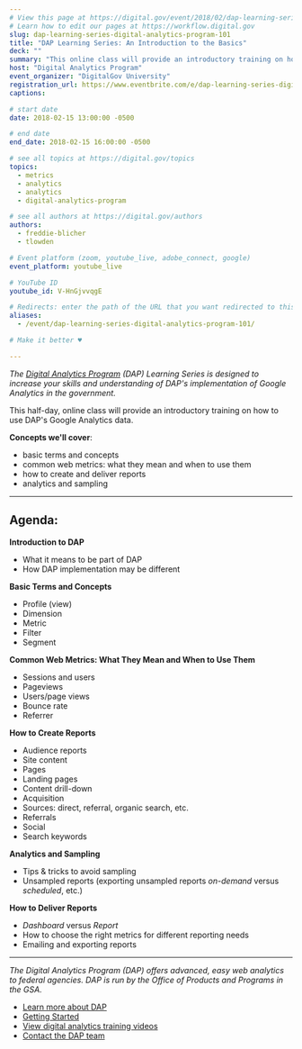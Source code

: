 ```yaml
---
# View this page at https://digital.gov/event/2018/02/dap-learning-series-an-introduction-basics
# Learn how to edit our pages at https://workflow.digital.gov
slug: dap-learning-series-digital-analytics-program-101
title: "DAP Learning Series: An Introduction to the Basics"
deck: ""
summary: "This online class will provide an introductory training on how to use Digital Analytics Program (DAP) google analytics data."
host: "Digital Analytics Program"
event_organizer: "DigitalGov University"
registration_url: https://www.eventbrite.com/e/dap-learning-series-digital-analytics-program-101-registration-42540102592
captions: 

# start date
date: 2018-02-15 13:00:00 -0500

# end date
end_date: 2018-02-15 16:00:00 -0500

# see all topics at https://digital.gov/topics
topics: 
  - metrics
  - analytics
  - analytics
  - digital-analytics-program

# see all authors at https://digital.gov/authors
authors: 
  - freddie-blicher
  - tlowden

# Event platform (zoom, youtube_live, adobe_connect, google)
event_platform: youtube_live

# YouTube ID
youtube_id: V-HnGjvvqgE

# Redirects: enter the path of the URL that you want redirected to this page
aliases: 
  - /event/dap-learning-series-digital-analytics-program-101/

# Make it better ♥

---
```


_The [Digital Analytics Program](https://www.digitalgov.gov/services/dap/) (DAP) Learning Series is designed to increase your skills and understanding of DAP's implementation of Google Analytics in the government._

This half-day, online class will provide an introductory training on how to use DAP's Google Analytics data.

**Concepts we'll cover**:

- basic terms and concepts
- common web metrics: what they mean and when to use them
- how to create and deliver reports
- analytics and sampling

---

## Agenda:

**Introduction to DAP**

- What it means to be part of DAP
- How DAP implementation may be different

**Basic Terms and Concepts**

- Profile (view)
- Dimension
- Metric
- Filter
- Segment

**Common Web Metrics: What They Mean and When to Use Them**

- Sessions and users
- Pageviews
- Users/page views
- Bounce rate
- Referrer

**How to Create Reports**

- Audience reports
- Site content
- Pages
- Landing pages
- Content drill-down
- Acquisition
- Sources: direct, referral, organic search, etc.
- Referrals
- Social
- Search keywords

**Analytics and Sampling**

- Tips & tricks to avoid sampling
- Unsampled reports (exporting unsampled reports _on-demand_ versus _scheduled_, etc.)

**How to Deliver Reports**

- _Dashboard_ versus _Report_
- How to choose the right metrics for different reporting needs
- Emailing and exporting reports

---

_The Digital Analytics Program (DAP) offers advanced, easy web analytics to federal agencies. DAP is run by the Office of Products and Programs in the GSA._

- [Learn more about DAP](https://www.digitalgov.gov/services/dap/)
- [Getting Started](https://github.com/digital-analytics-program/gov-wide-code)
- [View digital analytics training videos](https://www.youtube.com/playlist?list=PLd9b-GuOJ3nFwlyvLFUtmDpYFKezhot8P)
- [Contact the DAP team](mailto:dap@support.digitalgov.gov)
